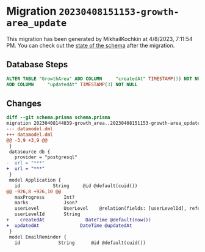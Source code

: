 # Migration `20230408151153-growth-area_update`

This migration has been generated by MikhailKochkin at 4/8/2023, 7:11:54 PM.
You can check out the [state of the schema](./schema.prisma) after the migration.

## Database Steps

```sql
ALTER TABLE "GrowthArea" ADD COLUMN     "createdAt" TIMESTAMP(3) NOT NULL DEFAULT CURRENT_TIMESTAMP,
ADD COLUMN     "updatedAt" TIMESTAMP(3) NOT NULL
```

## Changes

```diff
diff --git schema.prisma schema.prisma
migration 20230408144839-growth_area..20230408151153-growth-area_update
--- datamodel.dml
+++ datamodel.dml
@@ -3,9 +3,9 @@
 }
 datasource db {
   provider = "postgresql"
-  url = "***"
+  url = "***"
 }
 model Application {
   id            String     @id @default(cuid())
@@ -926,8 +926,10 @@
   maxProgress       Int?
   marks             Json?          
   userLevel         UserLevel    @relation(fields: [userLevelId], references: [id])
   userLevelId       String
+    createdAt               DateTime @default(now())
+  updatedAt               DateTime @updatedAt
 }
 model EmailReminder {
   id              String      @id @default(cuid())
```


